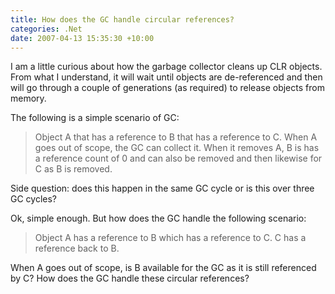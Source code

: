 ```yaml
---
title: How does the GC handle circular references?
categories: .Net
date: 2007-04-13 15:35:30 +10:00
---
```


I am a little curious about how the garbage collector cleans up CLR objects. From what I understand, it will wait until objects are de-referenced and then will go through a couple of generations (as required) to release objects from memory. 

The following is a simple scenario of GC:

> Object A that has a reference to B that has a reference to C. When A goes out of scope, the GC can collect it. When it removes A, B is has a reference count of 0 and can also be removed and then likewise for C as B is removed. 

Side question: does this happen in the same GC cycle or is this over three GC cycles?

Ok, simple enough. But how does the GC handle the following scenario:

> Object A has a reference to B which has a reference to C. C has a reference back to B. 

When A goes out of scope, is B available for the GC as it is still referenced by C? How does the GC handle these circular references?


